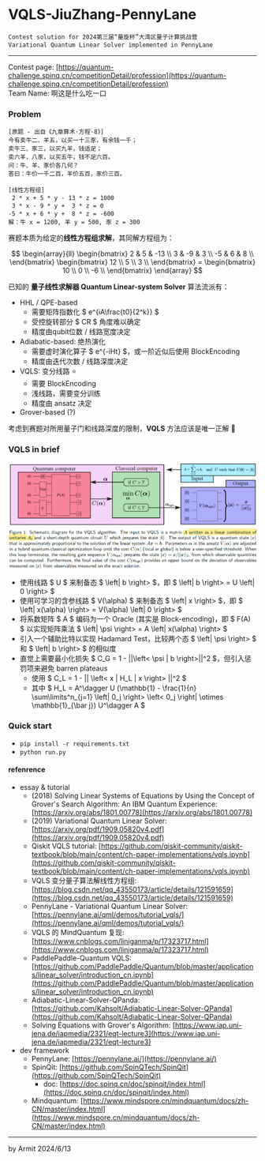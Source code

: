 # VQLS-JiuZhang-PennyLane

    Contest solution for 2024第三届“量旋杯”大湾区量子计算挑战营
    Variational Quantum Linear Solver implemented in PennyLane

----

Contest page: [https://quantum-challenge.spinq.cn/competitionDetail/profession](https://quantum-challenge.spinq.cn/competitionDetail/profession)  
Team Name: 啊这是什么吃一口  


### Problem

```
[原题 - 出自《九章算术·方程·8》]
今有卖牛二、羊五，以买一十三豕，有余钱一千；
卖牛三、豕三，以买九羊，钱适足；
卖六羊，八豕，以买五牛，钱不足六百。
问：牛、羊、豕价各几何？
答曰：牛价一千二百，羊价五百，豕价三百。

[线性方程组]
 2 * x + 5 * y - 13 * z = 1000
 3 * x - 9 * y +  3 * z = 0
-5 * x + 6 * y +  8 * z = -600
解：牛 x = 1200, 羊 y = 500, 豕 z = 300
```

赛题本质为给定的**线性方程组求解**，其同解方程组为：

$$
\begin{array}{ll}
\begin{bmatrix}
   2 &  5 & -13 \\
   3 & -9 &   3 \\
  -5 &  6 &   8 \\
\end{bmatrix} \begin{bmatrix}
  12 \\
  5 \\
  3 \\
\end{bmatrix} = \begin{bmatrix}
  10 \\
  0 \\
  -6 \\
\end{bmatrix}
\end{array}
$$

已知的 **量子线性求解器 Quantum Linear-system Solver** 算法流派有：

- HHL / QPE-based
  - 需要矩阵指数化 $ e^{iA\frac{t0}{2^k}} $
  - 受控旋转部分 $ CR $ 角度难以确定
  - 精度由qubit位数 / 线路宽度决定
- Adiabatic-based: 绝热演化
  - 需要虚时演化算子 $ e^{-iHt} $，或一阶近似后使用 BlockEncoding
  - 精度由迭代次数 / 线路深度决定
- VQLS: 变分线路 ⭐
  - 需要 BlockEncoding
  - 浅线路，需要变分训练
  - 精度由 ansatz 决定
- Grover-based (?)

考虑到赛题对所用量子门和线路深度的限制，**VQLS** 方法应该是唯一正解 🤔


### VQLS in brief

![VQSL](img/VQLS.png)

- 使用线路 $ U $ 来制备态 $ \left| b \right> $，即 $ \left| b \right> = U \left| 0 \right> $
- 使用可学习的含参线路 $ V(\alpha) $ 来制备态 $ \left| x \right> $，即 $ \left| x(\alpha) \right> = V(\alpha) \left| 0 \right> $
- 将系数矩阵 $ A $ 编码为一个 Oracle (其实是 Block-encoding)，即 $ F(A) $ 以实现矩阵乘法 $ \left| \psi \right> = A \left| x(\alpha) \right> $
- 引入一个辅助比特以实现 Hadamard Test，比较两个态 $ \left| \psi \right>  $ 和 $ \left| b \right> $ 的相似度
- 直觉上需要最小化损失 $ C_G = 1 - ||\left< \psi | b \right>||^2 $，但引入惩罚项来避免 barren plateaus
  - 使用 $ C_L = 1 - || \left< x | H_L | x \right> ||^2 $
  - 其中 $ H_L = A^\dagger U (\mathbb{1} - \frac{1}{n} \sum\limits^n_{j=1} \left| 0_j \right> \left< 0_j \right| \otimes \mathbb{1}_{\bar j}) U^\dagger A $


### Quick start

- `pip install -r requirements.txt`
- `python run.py`


#### refenrence

- essay & tutorial
  - (2018) Solving Linear Systems of Equations by Using the Concept of Grover's Search Algorithm: An IBM Quantum Experience: [https://arxiv.org/abs/1801.00778](https://arxiv.org/abs/1801.00778)
  - (2019) Variational Quantum Linear Solver: [https://arxiv.org/pdf/1909.05820v4.pdf](https://arxiv.org/pdf/1909.05820v4.pdf)
  - Qiskit VQLS tutorial: [https://github.com/qiskit-community/qiskit-textbook/blob/main/content/ch-paper-implementations/vqls.ipynb](https://github.com/qiskit-community/qiskit-textbook/blob/main/content/ch-paper-implementations/vqls.ipynb)
  - VQLS 变分量子算法解线性方程组: [https://blog.csdn.net/qq_43550173/article/details/121591659](https://blog.csdn.net/qq_43550173/article/details/121591659)
  - PennyLane - Variational Quantum Linear Solver: [https://pennylane.ai/qml/demos/tutorial_vqls/](https://pennylane.ai/qml/demos/tutorial_vqls/)
  - VQLS 的 MindQuantum 复现: [https://www.cnblogs.com/liniganma/p/17323717.html](https://www.cnblogs.com/liniganma/p/17323717.html)
  - PaddlePaddle-Quantum VQLS: [https://github.com/PaddlePaddle/Quantum/blob/master/applications/linear_solver/introduction_cn.ipynb](https://github.com/PaddlePaddle/Quantum/blob/master/applications/linear_solver/introduction_cn.ipynb)
  - Adiabatic-Linear-Solver-QPanda: [https://github.com/Kahsolt/Adiabatic-Linear-Solver-QPanda](https://github.com/Kahsolt/Adiabatic-Linear-Solver-QPanda)
  - Solving Equations with Grover's Algorithm: [https://www.iap.uni-jena.de/iapmedia/2321/eqt-lecture3](https://www.iap.uni-jena.de/iapmedia/2321/eqt-lecture3)
- dev framework
  - PennyLane: [https://pennylane.ai/](https://pennylane.ai/)
  - SpinQit: [https://github.com/SpinQTech/SpinQit](https://github.com/SpinQTech/SpinQit)
    - doc: [https://doc.spinq.cn/doc/spinqit/index.html](https://doc.spinq.cn/doc/spinqit/index.html)
  - Mindquantum: [https://www.mindspore.cn/mindquantum/docs/zh-CN/master/index.html](https://www.mindspore.cn/mindquantum/docs/zh-CN/master/index.html)

----
by Armit
2024/6/13
